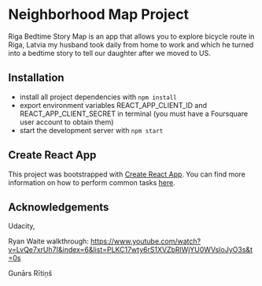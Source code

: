 # Neighborhood Map Project

Riga Bedtime Story Map is an app that allows you to explore bicycle route in Riga, Latvia my husband took daily from home to work and which he turned into a bedtime story to tell our daughter after we moved to US.

## Installation

* install all project dependencies with `npm install`
* export environment variables REACT_APP_CLIENT_ID and REACT_APP_CLIENT_SECRET in terminal (you must have a Foursquare user account to obtain them)
* start the development server with `npm start`

## Create React App

This project was bootstrapped with [Create React App](https://github.com/facebookincubator/create-react-app). You can find more information on how to perform common tasks [here](https://github.com/facebookincubator/create-react-app/blob/master/packages/react-scripts/template/README.md).

## Acknowledgements

Udacity,

Ryan Waite walkthrough: https://www.youtube.com/watch?v=LvQe7xrUh7I&index=6&list=PLKC17wty6rS1XVZbRlWjYU0WVsIoJyO3s&t=0s

Gunārs Rītiņš
